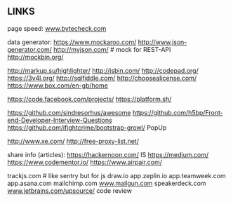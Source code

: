 LINKS
-

page speed:
    www.bytecheck.com

data generator:
    https://www.mockaroo.com/
    http://www.json-generator.com/
http://myjson.com/ # mock for REST-API
http://mockbin.org/

http://markup.su/highlighter/
http://jsbin.com/
http://codepad.org/
https://3v4l.org/
http://sqlfiddle.com/
http://choosealicense.com/
https://www.box.com/en-gb/home

https://code.facebook.com/projects/
https://platform.sh/

https://github.com/sindresorhus/awesome
https://github.com/h5bp/Front-end-Developer-Interview-Questions
https://github.com/ifightcrime/bootstrap-growl/ PopUp

http://www.xe.com/
http://free-proxy-list.net/

share info (articles):
    https://hackernoon.com/ IS https://medium.com/
    https://www.codementor.io/
    https://www.airpair.com/

trackjs.com # like sentry but for js
draw.io
app.zeplin.io
app.teamweek.com
app.asana.com
mailchimp.com
www.mailgun.com
speakerdeck.com
www.jetbrains.com/upsource/ code review
